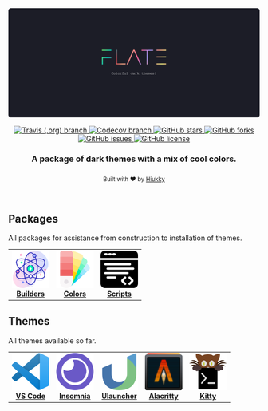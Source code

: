 <div align="center">
  <img alt="flate logo" src="./assets/banner.svg"/>
</div>

<p align="center">
  <a href="https://travis-ci.org/github/hiukky/flate">
    <img alt="Travis (.org) branch" src="https://img.shields.io/travis/hiukky/flate/develop?color=%2323d18c&style=for-the-badge&colorA=1C1D27">
  </a>
  <a href="https://codecov.io/gh/hiukky/flate">
    <img alt="Codecov branch" src="https://img.shields.io/codecov/c/github/hiukky/flate/develop?color=%23ff5d8f&style=for-the-badge&colorA=1C1D27">
  </a>
  <a href="https://github.com/hiukky/flate/stargazers">
    <img alt="GitHub stars" src="https://img.shields.io/github/stars/hiukky/flate?color=%2300cecb&style=for-the-badge&colorA=1C1D27">
  </a>
  <a href="https://github.com/hiukky/flate/network">
    <img alt="GitHub forks" src="https://img.shields.io/github/forks/hiukky/flate?color=%23a29bfe&style=for-the-badge&colorA=1C1D27">
  </a>
  <a href="https://github.com/hiukky/flate/issues">
    <img alt="GitHub issues" src="https://img.shields.io/github/issues/hiukky/flate?style=for-the-badge&color=ffe066&colorA=1C1D27">
  </a>
  <a href="httdivs://github.com/hiukky/flate/blob/develop/LICENSE">
    <img alt="GitHub license" src="https://img.shields.io/github/license/hiukky/flate?color=%23eab464&style=for-the-badge&colorA=1C1D27" />
  </a>
</p>

<h3 align="center"> A package of dark themes with a mix of cool colors. </h3>

<p align="center">
  <sub>Built with ❤︎ by <a href="https://hiukky.com">Hiukky</a>
  <br/>
</p>

<br>

## Packages

All packages for assistance from construction to installation of themes.

<table>
  <tr>
    <td align="center"><a href="https://github.com/hiukky/flate/tree/develop/packages/core/builders">
      <img src="assets/builders.png" width="75px" height="75px" alt="Builders" />
      <br /><b>Builders</b></a>
    </td>
    <td align="center"><a href="https://github.com/hiukky/flate/tree/develop/packages/core/colors">
      <img src="assets/colors.png" width="75px" height="75px" alt="Colors" />
      <br /><b>Colors</b></a>
    </td>
    <td align="center"><a href="https://github.com/hiukky/flate/tree/develop/packages/core/scripts">
      <img src="assets/scripts.png" width="75px" height="75px" alt="Scripts" />
      <br /><b>Scripts</b></a>
    </td>
  </tr>
</table>

## Themes

All themes available so far.

<table>
  <tr>
    <td align="center"><a href="https://github.com/hiukky/flate/tree/develop/packages/themes/vscode">
      <img src="assets/vscode.png" width="75px" height="75px" alt="VS Code" />
      <br /><b>VS Code</b></a>
    </td>
    <td align="center"><a href="https://github.com/hiukky/flate/tree/develop/packages/themes/insomnia">
      <img src="assets/insomnia.png" width="75px" height="75px" alt="Insomnia" />
      <br /><b>Insomnia</b></a>
    </td>
    <td align="center"><a href="https://github.com/hiukky/flate/tree/develop/packages/themes/ulauncher">
      <img src="assets/ulauncher.png" width="75px" height="75px" alt="Ulauncher" />
      <br /><b>Ulauncher</b></a>
    </td>
    <td align="center"><a href="https://github.com/hiukky/flate/tree/develop/packages/themes/alacritty">
      <img src="assets/alacritty.png" width="75px" height="75px" alt="Alacritty" />
      <br /><b>Alacritty</b></a>
    </td>
    <td align="center"><a href="https://github.com/hiukky/flate/tree/develop/packages/themes/kitty">
      <img src="assets/kitty.png" width="75px" height="75px" alt="Kitty" />
      <br /><b>Kitty</b></a>
    </td>
  </tr>
</table>
